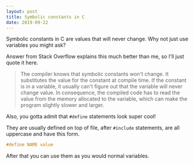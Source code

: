 ```yaml
---
layout: post
title: Symbolic constants in C
date: 2019-09-22
---
```


Symbolic constants in C are values that will never change. Why not just use variables you might ask?

Answer from Stack Overflow explains this much better than me, so I'll just quote it here.

> The compiler knows that symbolic constants won't change. It substitutes the value for the constant at compile time. If the constant is in a variable, it usually can't figure out that the variable will never change value. In consequence, the compiled code has to read the value from the memory allocated to the variable, which can make the program slightly slower and larger.

Also, you gotta admit that `#define` statements look super cool!

They are usually defined on top of file, after `#include` statements, are all uppercase and have this form.

```c
#define NAME value
```

After that you can use them as you would normal variables.
